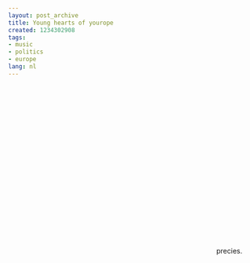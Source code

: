 ```yaml
---
layout: post_archive
title: Young hearts of yourope
created: 1234302908
tags:
- music
- politics
- europe
lang: nl
---
```

<object width="425" height="344"><param name="movie" value="http://www.youtube.com/v/u9cYlb6QW9Q&hl=nl&fs=1" /><param name="allowFullScreen" value="true" /><param name="allowscriptaccess" value="always" /><embed src="http://www.youtube.com/v/u9cYlb6QW9Q&hl=nl&fs=1" type="application/x-shockwave-flash" allowscriptaccess="always" allowfullscreen="true" width="425" height="344"></embed></object>precies.
